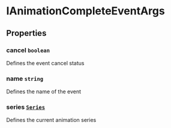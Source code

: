 # IAnimationCompleteEventArgs

## Properties

### cancel `boolean`

Defines the event cancel status

### name `string`

Defines the name of the event

### series [`Series`](./api-series.html)

Defines the current animation series
